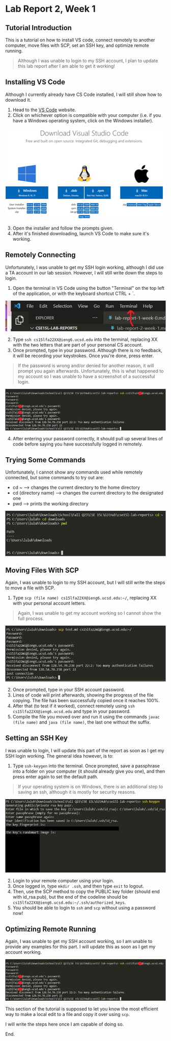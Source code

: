 # Lab Report 2, Week 1
## Tutorial Introduction 
This is a tutorial on how to install VS code, connect remotely to another computer, move files with SCP, set an SSH key, and optimize remote running. 
> Although I was unable to login to my SSH account, I plan to update this lab report after I am able to get it working!



## Installing VS Code
Although I currently already have CS Code installed, I will still show how to download it. 
1. Head to the [VS Code](https://code.visualstudio.com/download) website. 
2. Click on whichever option is compatible with your computer (i.e. if you have a Windows operating system, click on the Windows installer).

![Image](Screenshot1.png) 

3. Open the installer and follow the prompts given. 
4. After it's finished downloading, launch VS Code to make sure it's working.



## Remotely Connecting
Unfortunately, I was unable to get my SSH login working, although I did use a TA account in our lab session. However, I will still write down the steps to login.
1. Open the terminal in VS Code using the button "Terminal" on the top left of the application, or with the keyboard shortcut CTRL + `. 

![Image](Screenshot2.png)

2. Type `ssh cs15lfa22XX@ieng6.ucsd.edu` into the terminal, replacing XX with the two letters that are part of your personal CS account.
3. Once prompted, type in your password. Although there is no feedback, it will be recording your keystrokes. Once you're done, press enter. 
> If the password is wrong and/or denied for another reason, it will prompt you again afterwards. Unfortunately, this is what happened to my account so I was unable to have a screenshot of a successful login.

![Image](Screenshot3.png) 

4. After entering your password correctly, it should pull up several lines of code before saying you have successfully logged in remotely.



## Trying Some Commands
Unfortunately, I cannot show any commands used while remotely connected, but some commands to try out are:
* cd ~ --> changes the current directory to the home directory
* cd (directory name) --> changes the current directory to the designated one
* pwd --> prints the working directory

![Image](Screenshot4.png)



## Moving Files With SCP
Again, I was unable to login to my SSH account, but I will still write the steps to move a file with SCP.
1. Type `scp (file name) cs15lfa22XX@ieng6.ucsd.edu:~/`, replacing XX with your personal account letters.
> Again, I was unable to get my account working so I cannot show the full process.

![Image](Screenshot5.png)

2. Once prompted, type in your SSH account password.
3. Lines of code will print afterwards, showing the progress of the file copying. The file has been successfully copied once it reaches 100%.
4. After that (to test if it worked), connect remotely using `ssh cs15lfa22XX@ieng6.ucsd.edu` and type in your password.
5. Compile the file you moved over and run it using the commands `javac (file name)` and `java (file name)`, the last one without the suffix.



## Setting an SSH Key
I was unable to login, I will update this part of the report as soon as I get my SSH login working. The general idea however, is to:

1. Type `ssh-keygen` into the terminal. Once prompted, save a passphrase into a folder on your computer (it should already give you one), and then press enter again to set the default path.
> If your operating system is on Windows, there is an additional step to saving an ssh, although it is mostly for security reasons.

![Image](Screenshot6.png)

2. Login to your remote computer using your login.
3. Once logged in, type `mkdir .ssh`, and then type `exit` to logout.
4. Then, use the SCP method to copy the PUBLIC key folder (should end with id_rsa.pub), but the end of the codeline should be `cs15lfa22XX@ieng6.ucsd.edu:~/.ssh/authorized_keys`.
5. You should be able to login to `ssh` and `scp` without using a password now!



## Optimizing Remote Running
Again, I was unable to get my SSH account working, so I am unable to provide any examples for this part. I will update this as soon as I get my account working. 

![Image](Screenshot3.png) 

This section of the tutorial is supposed to let you know the most efficient way to make a local edit to a file and copy it over using `scp`.

I will write the steps here once I am capable of doing so.





End.